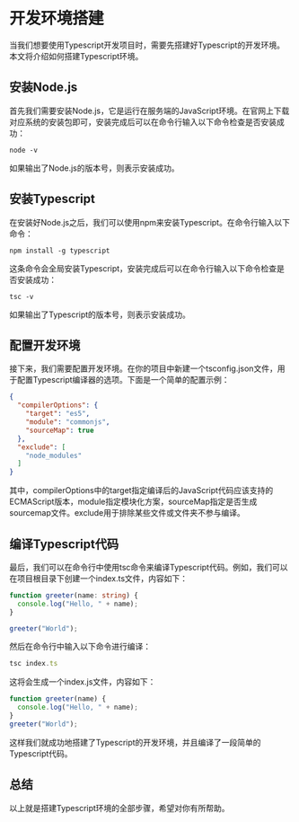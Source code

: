 # 开发环境搭建

当我们想要使用Typescript开发项目时，需要先搭建好Typescript的开发环境。本文将介绍如何搭建Typescript环境。

## 安装Node.js

首先我们需要安装Node.js，它是运行在服务端的JavaScript环境。在官网上下载对应系统的安装包即可，安装完成后可以在命令行输入以下命令检查是否安装成功：

```shell
node -v

```

如果输出了Node.js的版本号，则表示安装成功。

## 安装Typescript

在安装好Node.js之后，我们可以使用npm来安装Typescript。在命令行输入以下命令：

```shell
npm install -g typescript

```

这条命令会全局安装Typescript，安装完成后可以在命令行输入以下命令检查是否安装成功：

```shell
tsc -v

```

如果输出了Typescript的版本号，则表示安装成功。

## 配置开发环境

接下来，我们需要配置开发环境。在你的项目中新建一个tsconfig.json文件，用于配置Typescript编译器的选项。下面是一个简单的配置示例：

```json
{
  "compilerOptions": {
    "target": "es5",
    "module": "commonjs",
    "sourceMap": true
  },
  "exclude": [
    "node_modules"
  ]
}

```

其中，compilerOptions中的target指定编译后的JavaScript代码应该支持的ECMAScript版本，module指定模块化方案，sourceMap指定是否生成sourcemap文件。exclude用于排除某些文件或文件夹不参与编译。

## 编译Typescript代码

最后，我们可以在命令行中使用tsc命令来编译Typescript代码。例如，我们可以在项目根目录下创建一个index.ts文件，内容如下：

```typescript
function greeter(name: string) {
  console.log("Hello, " + name);
}

greeter("World");

```

然后在命令行中输入以下命令进行编译：

```typescript
tsc index.ts

```

这将会生成一个index.js文件，内容如下：

```typescript
function greeter(name) {
  console.log("Hello, " + name);
}
greeter("World");

```

这样我们就成功地搭建了Typescript的开发环境，并且编译了一段简单的Typescript代码。

## 总结

以上就是搭建Typescript环境的全部步骤，希望对你有所帮助。
